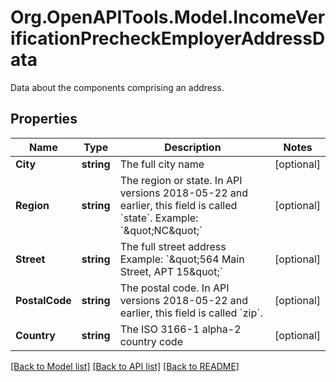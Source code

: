# Org.OpenAPITools.Model.IncomeVerificationPrecheckEmployerAddressData
Data about the components comprising an address.

## Properties

Name | Type | Description | Notes
------------ | ------------- | ------------- | -------------
**City** | **string** | The full city name | [optional] 
**Region** | **string** | The region or state. In API versions 2018-05-22 and earlier, this field is called &#x60;state&#x60;. Example: &#x60;\&quot;NC\&quot;&#x60; | [optional] 
**Street** | **string** | The full street address Example: &#x60;\&quot;564 Main Street, APT 15\&quot;&#x60; | [optional] 
**PostalCode** | **string** | The postal code. In API versions 2018-05-22 and earlier, this field is called &#x60;zip&#x60;. | [optional] 
**Country** | **string** | The ISO 3166-1 alpha-2 country code | [optional] 

[[Back to Model list]](../README.md#documentation-for-models) [[Back to API list]](../README.md#documentation-for-api-endpoints) [[Back to README]](../README.md)

